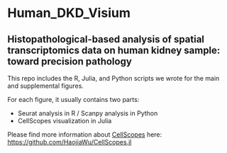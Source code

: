 # Human_DKD_Visium

## Histopathological-based analysis of spatial transcriptomics data on human kidney sample: toward precision pathology

This repo includes the R, Julia, and Python scripts we wrote for the main and supplemental figures. 

For each figure, it usually contains two parts: 
- Seurat analysis in R / Scanpy analysis in Python
- CellScopes visualization in Julia

Please find more information about [CellScopes](https://github.com/HaojiaWu/CellScopes.jl) here: https://github.com/HaojiaWu/CellScopes.jl
